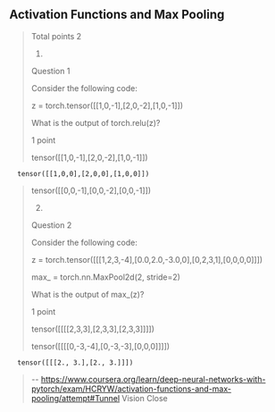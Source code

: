 ## Activation Functions and Max Pooling
> 
> Total points 2
> 
> 1.
> 
> Question 1
> 
> Consider the following code:
> 
> z = torch.tensor([[1,0,-1],[2,0,-2],[1,0,-1]])
> 
> What is the output of torch.relu(z)?
> 
> 1 point
> 
>  tensor([[1,0,-1],[2,0,-2],[1,0,-1]]) 
> 

      tensor([[1,0,0],[2,0,0],[1,0,0]]) 
> 
>  tensor([[0,0,-1],[0,0,-2],[0,0,-1]]) 
> 
> 2.
> 
> Question 2
> 
> Consider the following code:
> 
> 
> z = torch.tensor([[[1,2,3,-4],[0.0,2.0,-3.0,0],[0,2,3,1],[0,0,0,0]]])
> 
> max_ = torch.nn.MaxPool2d(2, stride=2)
> 
> What is the output of max_(z)?
> 
> 1 point
> 
>  tensor([[[[2,3,3],[2,3,3],[2,3,3]]]]) 
> 
>  tensor([[[[0,-3,-4],[0,-3,-3],[0,0,0]]]]) 
> 

      tensor([[[2., 3.],[2., 3.]]])
>
> -- https://www.coursera.org/learn/deep-neural-networks-with-pytorch/exam/HCRYW/activation-functions-and-max-pooling/attempt#Tunnel Vision Close
